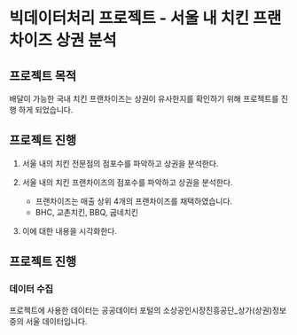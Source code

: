 # 빅데이터처리 프로젝트 - 서울 내 치킨 프랜차이즈 상권 분석

## 프로젝트 목적

배달이 가능한 국내 치킨 프랜차이즈는 상권이 유사한지를 확인하기 위해 프로젝트를 진행 하게 되었습니다.

## 프로젝트 진행
1. 서울 내의 치킨 전문점의 점포수를 파악하고 상권을 분석한다.

2. 서울 내의 치킨 프랜차이즈의 점포수를 파악하고 상권을  분석한다.
	- 프랜차이즈는 매출 상위 4개의 프랜차이즈를 채택하였습니다.
	- BHC, 교촌치킨, BBQ, 굽네치킨

3. 이에 대한 내용을 시각화한다.

## 프로젝트 진행

### 데이터 수집
프로젝트에 사용한 데이터는 공공데이터 포털의 소상공인시장진흥공단_상가(상권)정보 중의 서울 데이터입니다.




